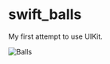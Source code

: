 # swift_balls
My first attempt to use UIKit.

![Balls](https://github.com/randomaru/swift_balls/raw/master/image.png)
